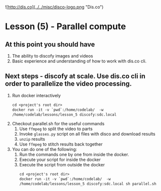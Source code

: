 ![http://dis.co](../../misc/disco-logo.png "Dis.co")

# Lesson (5) - Parallel compute
## At this point you should have
1. The ability to discofy images and videos
1. Basic experience and understanding of how to work with dis.co cli.

## Next steps - discofy at scale. Use dis.co cli in order to parallelize the video processing.
1. Run docker interactively 
    ```{r, engine='bash', interactive_disco}
    cd <project's root dir> 
    docker run -it -v `pwd`:/home/codelab/  -w /home/codelab/lessons/lesson_5 discofy:sdc.local
    ```
1. Checkout parallel.sh for the useful commands
    1. Use `ffmpeg` to split the video to parts
    1. Invoke `glasses.py` script on all files with disco and download results
    1. `unzip` results
    1. Use `ffmpeg` to stitch results back together
1. You can do one of the following: 
    1. Run the commands one by one from inside the docker.
    2. Execute your script for inside the docker
    3. Execute the script from outside the docker 
        ```{r, engine='bash', run_in_parallel}
        cd <project's root dir>
        docker run -it -v `pwd`:/home/codelab/  -w /home/codelab/lessons/lesson_5 discofy:sdc.local sh parallel.sh
        ```
        

 

